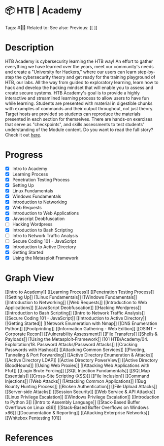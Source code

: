 # 📦 HTB | Academy

Tags: #🧑‍🎓
Related to:
See also:
Previous: [[ ]]

# Description

HTB Academy is cybersecurity learning the HTB way! An effort to gather everything we have learned over the years, meet our community's needs and create a "University for Hackers," where our users can learn step-by-step the cybersecurity theory and get ready for the training playground of HTB, our labs. All the way from guided to exploratory learning, learn how to hack and develop the hacking mindset that will enable you to assess and create secure systems. HTB Academy's goal is to provide a highly interactive and streamlined learning process to allow users to have fun while learning. Students are presented with material in digestible chunks with examples of commands and their output throughout, not just theory. Target hosts are provided so students can reproduce the materials presented in each section for themselves. There are hands-on exercises that serve as "checkpoints", and skills assessments to test students' understanding of the Module content. Do you want to read the full story? Check it out [here](https://www.hackthebox.eu/press/academy).

# Progress

- [X] Intro to Academy
- [x] Learning Process
- [x] Penetration Testing Process
- [x] Setting Up
- [x] Linux Fundamentals
- [x] Windows Fundamentals
- [x] Introduction to Networking
- [x] Web Requests
- [x] Introduction to Web Applications
- [x] Javascript Deobfuscation
- [ ] Hacking Wordpress
- [x] Introduction to Bash Scripting
- [ ] Intro to Network Traffic Analysis
- [ ] Secure Coding 101 - JavaScript
- [x] Introduction to Active Directory
- [x] Getting Started
- [x] Using the Metasploit Framework

# Graph View

[[Intro to Academy]]
[[Learning Process]]
[[Penetration Testing Process]]
[[Setting Up]]
[[Linux Fundamentals]]
[[Windows Fundamentals]]
[[Introduction to Networking]]
[[Web Requests]]
[[Introduction to Web Applications]]
[[JavaScript Deobfuscation]]
[[Hacking Wordpress]]
[[Introduction to Bash Scripting]]
[[Intro to Network Traffic Analysis]]
[[Secure Coding 101 - JavaScript]]
[[Introduction to Active Directory]]
[[Getting Started]]
[[Network Enumeration with Nmap]]
[[DNS Enumeration Python]]
[[Footprinting]]
[[Information Gathering - Web Edition]]
[[OSINT - Corporate Recon]]
[[Vulnerability Assessment]]
[[File Transfers]]
[[Shells & Payloads]]
[[Using the Metasploit-Framework]]
[[01 HTB/Academy/04. Exploitation/18. Password Attacks/Password Attacks]]
[[Cracking Passwords with Hashcat]]
[[Attacking Common Services]]
[[Pivoting, Tunneling & Port Forwarding]]
[[Active Directory Enumeration & Attacks]]
[[Active Directory LDAP]]
[[Active Directory PowerView]]
[[Active Directory BloodHound]]
[[Using Web Proxies]]
[[Attacking Web Applications with Ffuf]]
[[Login Brute Forcing]]
[[SQL Injection Fundamentals]]
[[SQLMap Essentials]]
[[Cross-Site Scripting (XSS)]]
[[File Inclusion]]
[[Command Injections]]
[[Web Attacks]]
[[Attacking Common Applications]]
[[Bug Bounty Hunting Process]]
[[Broken Authentication]]
[[File Upload Attacks]]
[[Server-side Attacks]]
[[Session Security]]
[[Web Service & API Attacks]]
[[Linux Privilege Escalation]]
[[Windows Privilege Escalation]]
[[Introduction to Python 3]]
[[Intro to Assembly Language]]
[[Stack-Based Buffer Overflows on Linux x86]]
[[Stack-Based Buffer Overflows on Windows x86]]
[[Documentation & Reporting]]
[[Attacking Enterprise Networks]]
[[Whitebox Pentesting 101]]

# References